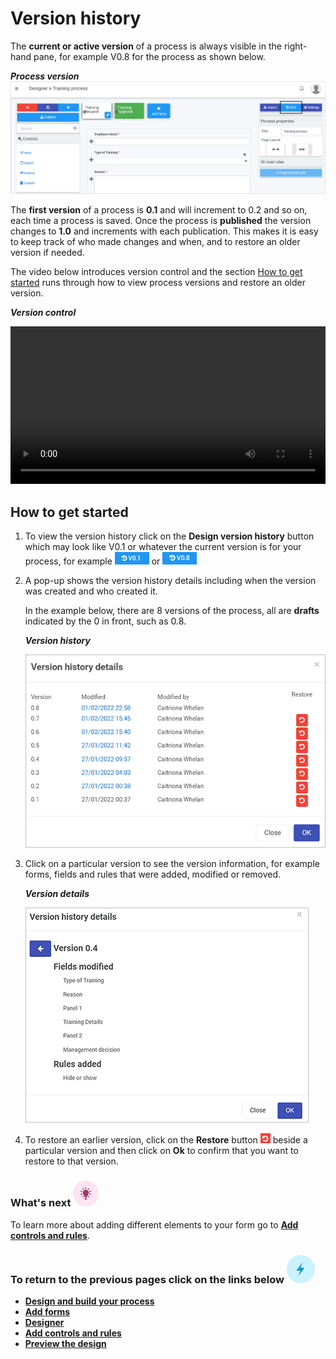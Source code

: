 # Version history

The **current or active version** of a process is always visible in the right-hand pane, for example V0.8 for the process as shown below.

***Process version***
![Process version history](images/versionhistory.png)

The **first version** of a process is **0.1** and will increment to 0.2 and so on, each time a process is saved. Once the process is **published** the version changes to **1.0** and increments with each publication. This makes it is easy to keep track of who made changes and when, and to restore an older version if needed. 

The video below introduces version control and the section [How to get started](#how-to-get-started) runs through how to view process versions and restore an older version.

***Version control***

<video width="100%" style="width:100%" controls>
    <source src="../videos/versioncontrol.mp4">
    Your browser does not support the video tag.
    </source>
</video>


## How to get started ##

1. To view the version history click on the **Design version history** button which may look like V0.1 or whatever the current version is for your process, for example ![View design version history](images/version1.png) or ![Version 0.8](images/version8.png)

2. A pop-up shows the version history details including when the version was created and who created it. 

   In the example below, there are 8 versions of the process, all are **drafts** indicated by the 0 in front, such as 0.8.
   
   ***Version history***

   ![Version history details](images/versions.png)

3. Click on a particular version to see the version information, for example forms, fields and rules that were added,  modified or removed.

   ***Version details***

   ![Version details](images/versiondetails.png)

4. To restore an earlier version, click on the **Restore** button ![Restore button](images/restore.png) beside a particular version and then click on **Ok** to confirm that you want to restore to that version. 

   

### What's next  ![Idea icon](images/18.png) ###

To learn more about adding different elements to your form go to **[Add controls and rules](getting-started/add_form_elements.md)**.



### **To return to the previous pages click on the links below**  ![Idea icon](images/10.png) 

- [**Design and build your process**](getting-started/design_process.md) 
- [**Add forms**](getting-started/create_form.md)
- [**Designer**](getting-started/designer.md)
- [**Add controls and rules**](getting-started/add_form_elements.md)
- [**Preview the design**](getting-started/previewer.md)
